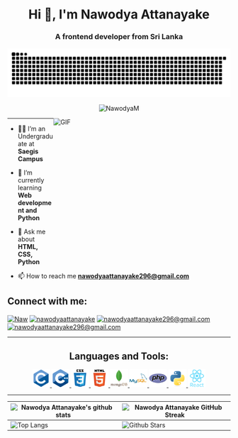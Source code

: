 <h1 align="center">Hi 👋, I'm Nawodya Attanayake</h1>
<h3 align="center">A frontend developer from Sri Lanka</h3>

<p align = "center">
	<img src = "https://github.com/7oSkaaa/7oSkaaa/blob/output/github-contribution-grid-snake.svg?" alt = "Snake Game"/>
</p>

<p align="center"> <img src="https://komarev.com/ghpvc/?username=NawodyaM&label=Profile%20views&color=0e75b6&style=flat" alt="NawodyaM" /> </p>

<img align="right" top="500" height="300" width="400" alt="GIF" src="https://media.giphy.com/media/SWoSkN6DxTszqIKEqv/giphy.gif">

---

- 🧑‍🎓 I’m an Undergraduate at **Saegis Campus**

- 🌱 I’m currently learning **Web development and Python**

- 💬 Ask me about **HTML, CSS, Python**

- 📫 How to reach me **nawodyaattanayake296@gmail.com**

<h2 align="left"><b>Connect with me:</b></h2>
<p align="left">
<a href="https://lk.linkedin.com/in/nawodya-attanayake-72b4762b7" target="blank"><img align="center" src="https://raw.githubusercontent.com/rahuldkjain/github-profile-readme-generator/master/src/images/icons/Social/linked-in-alt.svg" alt="Naw" height="30" width="40" /></a>
<a href="https://kaggle.com/nawodyaattanayake" target="blank"><img align="center" src="https://raw.githubusercontent.com/rahuldkjain/github-profile-readme-generator/master/src/images/icons/Social/kaggle.svg" alt="nawodyaattanayake" height="30" width="40" /></a>
<a href="https://web.facebook.com/profile.php?id=100071532593834" target="blank"><img align="center" src="https://raw.githubusercontent.com/rahuldkjain/github-profile-readme-generator/master/src/images/icons/Social/facebook.svg" alt="nawodyaattanayake296@gmail.com" height="30" width="40" /></a>
<a href="https://www.instagram.com/nawo_attanayake/?next=%2F" target="blank"><img align="center" src="https://raw.githubusercontent.com/rahuldkjain/github-profile-readme-generator/master/src/images/icons/Social/instagram.svg" alt="nawodyaattanayake296@gmail.com" height="30" width="40" /></a>
</p>

---

<h2 align="center"><b>Languages and Tools:</b></h2>
<p align="center"> <a href="https://www.cprogramming.com/" target="_blank" rel="noreferrer"> <img src="https://raw.githubusercontent.com/devicons/devicon/master/icons/c/c-original.svg" alt="c" width="40" height="40"/> </a> <a href="https://www.w3schools.com/cpp/" target="_blank" rel="noreferrer"> <img src="https://raw.githubusercontent.com/devicons/devicon/master/icons/cplusplus/cplusplus-original.svg" alt="cplusplus" width="40" height="40"/> </a> <a href="https://www.w3schools.com/css/" target="_blank" rel="noreferrer"> <img src="https://raw.githubusercontent.com/devicons/devicon/master/icons/css3/css3-original-wordmark.svg" alt="css3" width="40" height="40"/> </a> <a href="https://www.w3.org/html/" target="_blank" rel="noreferrer"> <img src="https://raw.githubusercontent.com/devicons/devicon/master/icons/html5/html5-original-wordmark.svg" alt="html5" width="40" height="40"/> </a> <a href="https://www.mongodb.com/" target="_blank" rel="noreferrer"> <img src="https://raw.githubusercontent.com/devicons/devicon/master/icons/mongodb/mongodb-original-wordmark.svg" alt="mongodb" width="40" height="40"/> </a> <a href="https://www.mysql.com/" target="_blank" rel="noreferrer"> <img src="https://raw.githubusercontent.com/devicons/devicon/master/icons/mysql/mysql-original-wordmark.svg" alt="mysql" width="40" height="40"/> </a> <a href="https://www.php.net" target="_blank" rel="noreferrer"> <img src="https://raw.githubusercontent.com/devicons/devicon/master/icons/php/php-original.svg" alt="php" width="40" height="40"/> </a> <a href="https://www.python.org" target="_blank" rel="noreferrer"> <img src="https://raw.githubusercontent.com/devicons/devicon/master/icons/python/python-original.svg" alt="python" width="40" height="40"/> </a> <a href="https://reactjs.org/" target="_blank" rel="noreferrer"> <img src="https://raw.githubusercontent.com/devicons/devicon/master/icons/react/react-original-wordmark.svg" alt="react" width="40" height="40"/> </a> </p>

---

| ![Nawodya Attanayake's github stats](https://github-readme-stats.vercel.app/api?username=NawodyaM&show_icons=true&theme=tokyonight) | ![Nawodya Attanayake GitHub Streak](https://github-readme-streak-stats.herokuapp.com/?user=NawodyaM&theme=tokyonight) |
| --- | --- |
| ![Top Langs](https://github-readme-stats.vercel.app/api/top-langs/?username=NawodyaM&theme=tokyonight) | ![Github Stars](https://github-readme-stats.vercel.app/api?username=NawodyaM&show_icons=true&locale=en&count_private=true&hide_rank=true&custom_title=My%20GitHub%20Stats&disable_animations=true&theme=tokyonight) |
